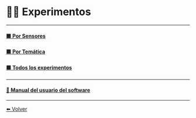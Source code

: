 # 👩‍🔬 Experimentos

---

#### [🟦 Por Sensores](PorSensores)

#### [🟥 Por Temática](PorTematica)

#### [🟩 Todos los experimentos](Listado)

---

#### [📑 Manual del usuario del software](https://labunsl.github.io/Documentacion/Manual%20de%20usuario%20software%20LibreLab%201.0.pdf)

---

[⬅️ Volver](./)
